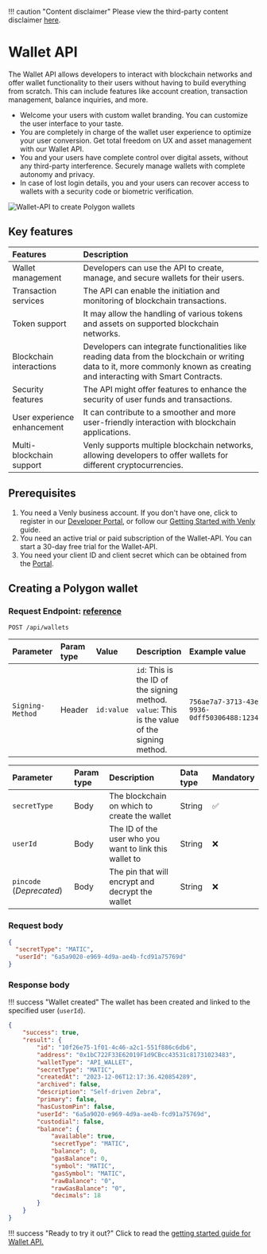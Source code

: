 !!! caution "Content disclaimer"
    Please view the third-party content disclaimer [here](https://github.com/0xPolygon/polygon-docs/blob/main/CONTENT_DISCLAIMER.md).

# Wallet API

The Wallet API allows developers to interact with blockchain networks and offer wallet functionality to their users without having to build everything from scratch. This can include features like account creation, transaction management, balance inquiries, and more.

- Welcome your users with custom wallet branding. You can customize the user interface to your taste.
- You are completely in charge of the wallet user experience to optimize your user conversion. Get total freedom on UX and asset management with our Wallet API.
- You and your users have complete control over digital assets, without any third-party interference. Securely manage wallets with complete autonomy and privacy.
- In case of lost login details, you and your users can recover access to wallets with a security code or biometric verification.

![Wallet-API to create Polygon wallets](../../../img/tools/wallet/venly/Venly-Wallet-API-to-create-Polygon-Wallets.png)

## Key features

| Features | Description |
| :-------------------------- | :-------------------------------------------------------------------------------------------------------------------------------------------------------------------------- |
| Wallet management           | Developers can use the API to create, manage, and secure wallets for their users.                                                                                           |
| Transaction services        | The API can enable the initiation and monitoring of blockchain transactions.                                                                                                |
| Token support               | It may allow the handling of various tokens and assets on supported blockchain networks.                                                                                    |
| Blockchain interactions     | Developers can integrate functionalities like reading data from the blockchain or writing data to it, more commonly known as creating and interacting with Smart Contracts. |
| Security features           | The API might offer features to enhance the security of user funds and transactions.                                                                                        |
| User experience enhancement | It can contribute to a smoother and more user-friendly interaction with blockchain applications.                                                                            |
| Multi-blockchain support    | Venly supports multiple blockchain networks, allowing developers to offer wallets for different cryptocurrencies. |

## Prerequisites

1. You need a Venly business account. If you don't have one, click to register in our [Developer Portal](https://portal.venly.io), or follow our [Getting Started with Venly](https://venly.readme.io/docs/getting-started) guide.
2. You need an active trial or paid subscription of the Wallet-API. You can start a 30-day free trial for the Wallet-API.
3. You need your client ID and client secret which can be obtained from the [Portal](https://portal.venly.io/).

## Creating a Polygon wallet

### Request Endpoint: [reference](https://docs.venly.io/reference/createwallet)

```https
POST /api/wallets
```
| Parameter        | Param type | Value      | Description                                                                                   | Example value                                 |
| :--------------- | :--------- | :--------- | :-------------------------------------------------------------------------------------------- | :-------------------------------------------- |
| `Signing-Method` | Header     | `id:value` | `id`: This is the ID of the signing method. `value`: This is the value of the signing method. | `756ae7a7-3713-43ee-9936-0dff50306488:123456` |

| Parameter                | Param type | Description                                            | Data type | Mandatory |
| :----------------------- | :--------- | :----------------------------------------------------- | :-------- | :-------- |
| `secretType`             | Body       | The blockchain on which to create the wallet           | String    | ✅         |
| `userId`                 | Body       | The ID of the user who you want to link this wallet to | String    | ❌         |
| `pincode` (_Deprecated_) | Body       | The pin that will encrypt and decrypt the wallet       | String    | ❌         |

### Request body

```json
{
  "secretType": "MATIC",
  "userId": "6a5a9020-e969-4d9a-ae4b-fcd91a75769d"
}
```

### Response body

!!! success "Wallet created"
    The wallet has been created and linked to the specified user (`userId`).

```json
{
    "success": true,
    "result": {
        "id": "10f26e75-1f01-4c46-a2c1-551f886c6db6",
        "address": "0x1bC722F33E62019F1d9CBcc43531c81731023483",
        "walletType": "API_WALLET",
        "secretType": "MATIC",
        "createdAt": "2023-12-06T12:17:36.420854289",
        "archived": false,
        "description": "Self-driven Zebra",
        "primary": false,
        "hasCustomPin": false,
        "userId": "6a5a9020-e969-4d9a-ae4b-fcd91a75769d",
        "custodial": false,
        "balance": {
            "available": true,
            "secretType": "MATIC",
            "balance": 0,
            "gasBalance": 0,
            "symbol": "MATIC",
            "gasSymbol": "MATIC",
            "rawBalance": "0",
            "rawGasBalance": "0",
            "decimals": 18
        }
    }
}
```

!!! success "Ready to try it out?"
    Click to read the [getting started guide for Wallet API.](https://docs.venly.io/docs/wallet-api-getting-started)
